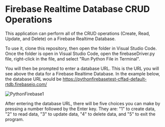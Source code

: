 # Firebase Realtime Database CRUD Operations

This application can perform all of the CRUD operations (Create, Read, Update, and Delete) on a Firebase Realtime Database.  

To use it, clone this repository, then open the folder in Visual Studio Code.  Once the folder is open in Visual Studio Code, open the firebaseDriver.py file, right-click in the file, and select "Run Python File in Terminal".

You will then be prompted to enter a database URL.  This is the URL you will see above the data for a Firebase Realtime Database.  In the example below, the database URL would be https://pythonfirebasetest-cffad-default-rtdb.firebaseio.com/

![PythonFirebase1](https://user-images.githubusercontent.com/43326454/158519236-ac7f6106-301a-4edf-b60b-e4d837fbedfe.jpg)

After entering the database URL, there will be five choices you can make by pressing a number followed by the Enter key.  They are: "1" to create data, "2" to read data, "3" to update data, "4" to delete data, and "5" to exit the program.
